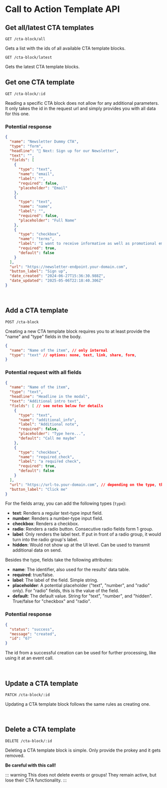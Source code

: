 
# Call to Action Template API

## Get all/latest CTA templates

```
GET /cta-block/all
```

Gets a list with the ids of all available CTA template blocks.


```
GET /cta-block/latest
```

Gets the latest CTA template blocks.

## Get one CTA template

```
GET /cta-block/:id
```

Reading a specific CTA block does not allow for any additional parameters. It only takes the id in the request url and simply provides you with all data for this one.

### Potential response

```json
{
  "name": "Newsletter Dummy CTA",
  "type": "form",
  "headline": "🥰 Next: Sign up for our Newsletter",
  "text": "",
  "fields": [
    {
      "type": "text",
      "name": "email",
      "label": "",
      "required": false,
      "placeholder": "Email"
    },
    {
      "type": "text",
      "name": "name",
      "label": "",
      "required": false,
      "placeholder": "Full Name"
    },
    {
      "type": "checkbox",
      "name": "terms",
      "label": "I want to receive informative as well as promotional emails.",
      "required": true,
      "default": false
    }
  ],
  "url": "https://newsletter-endpoint.your-domain.com",
  "button_label": "Sign up",
  "date_created": "2024-06-27T15:36:30.988Z",
  "date_updated": "2025-05-06T22:18:40.306Z"
}
```

<br />

## Add a CTA template

```
POST /cta-block
```

Creating a new CTA template block requires you to at least provide the "name" and "type" fields in the body.

```json
{
  "name": "Name of the item", // only internal
  "type": "text" // options: none, text, link, share, form,
}
```

### Potential request with all fields

```json
{
  "name": "Name of the item",
  "type": "text",
  "headline": "Headline in the modal",
  "text": "Additional intro text",
  "fields": [ // see notes below for details
    {
      "type": "text",
      "name": "additional_info",
      "label": "Additional note",
      "required": false,
      "placeholder": "Type here...",
      "default": "Call me maybe"
    },
    {
      "type": "checkbox",
      "name": "required_check",
      "label": "a required check",
      "required": true,
      "default": false
    }
  ],
  "url": "https://url-to.your-domain.com", // depending on the type, this is the link or endpoint for the form data
  "button_label": "Click me"
}
```

For the fields array, you can add the following types (`type`):
* **text**: Renders a regular text-type input field.
* **number**: Renders a number-type input field.
* **checkbox**: Renders a checkbox.
* **radio**: Renders a radio button. Consecutive radio fields form 1 group.
* **label**: Only renders the label text. If put in front of a radio group, it would turn into the radio group's label.
* **hidden**: Would not show up at the UI level. Can be used to transmit additional data on send.

Besides the type, fields take the following attributes:
* **name**: The identifier, also used for the results' data table.
* **required**: true/false.
* **label**: The label of the field. Simple string.
* **placeholder**: A potential placeholder ("text", "number", and "radio" only). For "radio" fields, this is the value of the field.
* **default**: The default value. String for "text", "number", and "hidden". True/false for "checkbox" and "radio".

### Potential response

```json
{
  "status": "success",
  "message": "created",
  "id": "67"
}
```

The id from a successful creation can be used for further processing, like using it at an event call.

<br />

## Update a CTA template

```
PATCH /cta-block/:id
```

Updating a CTA template block follows the same rules as creating one.

<br />

## Delete a CTA template

```
DELETE /cta-block/:id
```

Deleting a CTA template block is simple. Only provide the prokey and it gets removed.

**Be careful with this call!**

::: warning This does not delete events or groups!
They remain active, but lose their CTA functionality.
:::

